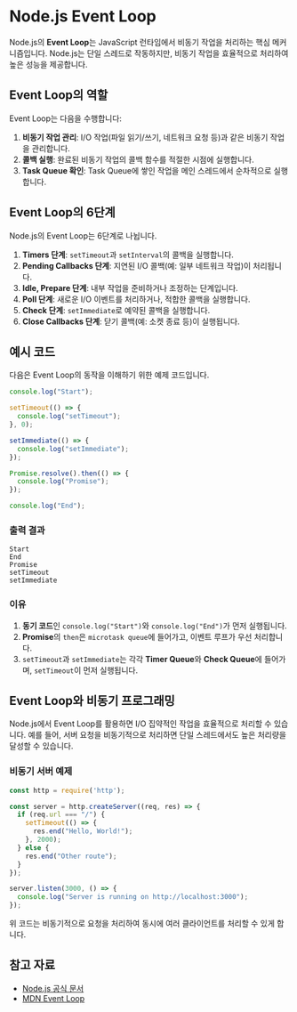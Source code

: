 
# Node.js Event Loop

Node.js의 **Event Loop**는 JavaScript 런타임에서 비동기 작업을 처리하는 핵심 메커니즘입니다. Node.js는 단일 스레드로 작동하지만, 비동기 작업을 효율적으로 처리하여 높은 성능을 제공합니다.

## Event Loop의 역할

Event Loop는 다음을 수행합니다:

1. **비동기 작업 관리**: I/O 작업(파일 읽기/쓰기, 네트워크 요청 등)과 같은 비동기 작업을 관리합니다.
2. **콜백 실행**: 완료된 비동기 작업의 콜백 함수를 적절한 시점에 실행합니다.
3. **Task Queue 확인**: Task Queue에 쌓인 작업을 메인 스레드에서 순차적으로 실행합니다.

## Event Loop의 6단계

Node.js의 Event Loop는 6단계로 나뉩니다.

1. **Timers 단계**: `setTimeout`과 `setInterval`의 콜백을 실행합니다.
2. **Pending Callbacks 단계**: 지연된 I/O 콜백(예: 일부 네트워크 작업)이 처리됩니다.
3. **Idle, Prepare 단계**: 내부 작업을 준비하거나 조정하는 단계입니다.
4. **Poll 단계**: 새로운 I/O 이벤트를 처리하거나, 적합한 콜백을 실행합니다.
5. **Check 단계**: `setImmediate`로 예약된 콜백을 실행합니다.
6. **Close Callbacks 단계**: 닫기 콜백(예: 소켓 종료 등)이 실행됩니다.

## 예시 코드

다음은 Event Loop의 동작을 이해하기 위한 예제 코드입니다.

```javascript
console.log("Start");

setTimeout(() => {
  console.log("setTimeout");
}, 0);

setImmediate(() => {
  console.log("setImmediate");
});

Promise.resolve().then(() => {
  console.log("Promise");
});

console.log("End");
```

### 출력 결과

```
Start
End
Promise
setTimeout
setImmediate
```

### 이유
1. **동기 코드**인 `console.log("Start")`와 `console.log("End")`가 먼저 실행됩니다.
2. **Promise**의 `then`은 `microtask queue`에 들어가고, 이벤트 루프가 우선 처리합니다.
3. `setTimeout`과 `setImmediate`는 각각 **Timer Queue**와 **Check Queue**에 들어가며, `setTimeout`이 먼저 실행됩니다.

## Event Loop와 비동기 프로그래밍

Node.js에서 Event Loop를 활용하면 I/O 집약적인 작업을 효율적으로 처리할 수 있습니다. 예를 들어, 서버 요청을 비동기적으로 처리하면 단일 스레드에서도 높은 처리량을 달성할 수 있습니다.

### 비동기 서버 예제

```javascript
const http = require('http');

const server = http.createServer((req, res) => {
  if (req.url === "/") {
    setTimeout(() => {
      res.end("Hello, World!");
    }, 2000);
  } else {
    res.end("Other route");
  }
});

server.listen(3000, () => {
  console.log("Server is running on http://localhost:3000");
});
```

위 코드는 비동기적으로 요청을 처리하여 동시에 여러 클라이언트를 처리할 수 있게 합니다.

## 참고 자료

- [Node.js 공식 문서](https://nodejs.org/en/docs/)
- [MDN Event Loop](https://developer.mozilla.org/en-US/docs/Web/JavaScript/EventLoop)
